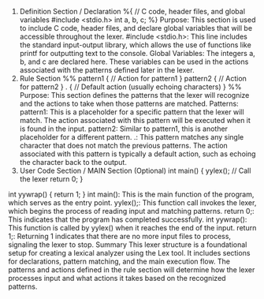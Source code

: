 1. Definition Section / Declaration
   %{
   // C code, header files, and global variables
   #include <stdio.h>
   int a, b, c;
   %}
   Purpose: This section is used to include C code, header files, and declare global variables that will be accessible throughout the lexer.
   #include <stdio.h>: This line includes the standard input-output library, which allows the use of functions like printf for outputting text to the console.
   Global Variables: The integers a, b, and c are declared here. These variables can be used in the actions associated with the patterns defined later in the lexer.
2. Rule Section
   %%
   pattern1 { // Action for pattern1 }
   pattern2 { // Action for pattern2 }
   . { // Default action (usually echoing characters) }
   %%
   Purpose: This section defines the patterns that the lexer will recognize and the actions to take when those patterns are matched.
   Patterns:
   pattern1: This is a placeholder for a specific pattern that the lexer will match. The action associated with this pattern will be executed when it is found in the input.
   pattern2: Similar to pattern1, this is another placeholder for a different pattern.
   .: This pattern matches any single character that does not match the previous patterns. The action associated with this pattern is typically a default action, such as echoing the character back to the output.
3. User Code Section / MAIN Section (Optional)
   int main() {
   yylex(); // Call the lexer
   return 0;
   }

int yywrap() {
return 1;
}
int main(): This is the main function of the program, which serves as the entry point.
yylex();: This function call invokes the lexer, which begins the process of reading input and matching patterns.
return 0;: This indicates that the program has completed successfully.
int yywrap(): This function is called by yylex() when it reaches the end of the input.
return 1;: Returning 1 indicates that there are no more input files to process, signaling the lexer to stop.
Summary
This lexer structure is a foundational setup for creating a lexical analyzer using the Lex tool. It includes sections for declarations, pattern matching, and the main execution flow. The patterns and actions defined in the rule section will determine how the lexer processes input and what actions it takes based on the recognized patterns.
